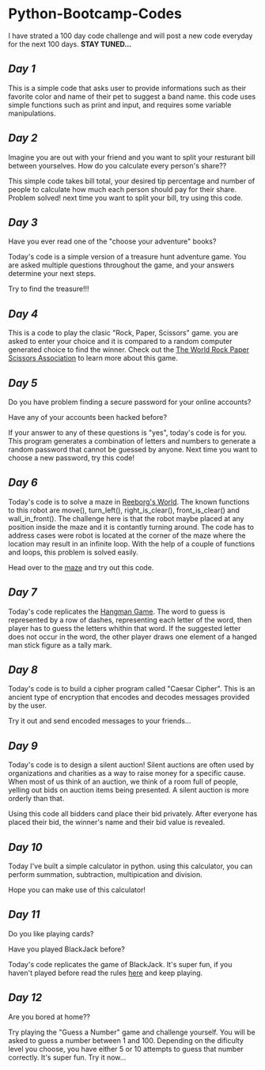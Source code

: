 # Python-Bootcamp-Codes
 I have strated a 100 day code challenge and will post a new code everyday for the next 100 days. 
**STAY TUNED...**

## *Day 1*
This is a simple code that asks user to provide informations such as their favorite color and name of their pet to suggest a band name. this code uses simple functions such as print and input, and requires some variable manipulations.

## *Day 2*
Imagine you are out with your friend and you want to split your resturant bill between yourselves. How do you calculate every person's share??

This simple code takes bill total, your desired tip percentage and number of people to calculate how much each person should pay for their share. 
Problem solved! next time you want to split your bill, try using this code.

## *Day 3*
Have you ever read one of the "choose your adventure" books?

Today's code is a simple version of a treasure hunt adventure game. You are asked multiple questions throughout the game, and your answers determine your next steps.

Try to find the treasure!!!

## *Day 4*
This is a code to play the clasic "Rock, Paper, Scissors" game. you are asked to enter your choice and it is compared to a random computer generated choice to find the winner. Check out the [The World Rock Paper Scissors Association](https://www.wrpsa.com/) to learn more about this game.

## *Day 5*
Do you have problem finding a secure password for your online accounts?

Have any of your accounts been hacked before?

If your answer to any of these questions is "yes", today's code is for you. This program generates a combination of letters and numbers to generate a random password that cannot be guessed by anyone. Next time you want to choose a new password, try this code!

## *Day 6*
Today's code is to solve a maze in [Reeborg's World](https://reeborg.ca/reeborg.html?lang=en&mode=python&menu=worlds%2Fmenus%2Freeborg_intro_en.json&name=Maze&url=worlds%2Ftutorial_en%2Fmaze1.json). The known functions to this robot are move(), turn_left(), right_is_clear(), front_is_clear() and wall_in_front(). The challenge here is that the robot maybe placed at any position inside the maze and it is contantly turning around. The code has to address cases were robot is located at the corner of the maze where the location may result in an infinite loop. With the help of a couple of functions and loops, this problem is solved easily. 

Head over to the [maze](https://reeborg.ca/reeborg.html?lang=en&mode=python&menu=worlds%2Fmenus%2Freeborg_intro_en.json&name=Maze&url=worlds%2Ftutorial_en%2Fmaze1.json) and try out this code.

## *Day 7*
Today's code replicates the [Hangman Game](https://en.wikipedia.org/wiki/Hangman_(game)). The word to guess is represented by a row of dashes, representing each letter of the word, then player has to guess the letters whithin that word. If the suggested letter does not occur in the word, the other player draws one element of a hanged man stick figure as a tally mark.

## *Day 8*
Today's code is to build a cipher program called "Caesar Cipher". This is an ancient type of encryption that encodes and decodes messages provided by the user.

Try it out and send encoded messages to your friends...

## *Day 9*
Today's code is to design a silent auction! Silent auctions are often used by organizations and charities as a way to raise money for a specific cause. When most of us think of an auction, we think of a room full of people, yelling out bids on auction items being presented. A silent auction is more orderly than that.

Using this code all bidders cand place their bid privately. After everyone has placed their bid, the winner's name and their bid value is revealed.

## *Day 10*
Today I've built a simple calculator in python. using this calculator, you can perform summation, subtraction, multipication and division.

Hope you can make use of this calculator!

## *Day 11*
Do you like playing cards?

Have you played BlackJack before?

Today's code replicates the game of BlackJack. It's super fun, if you haven't played before read the rules [here](https://en.wikipedia.org/wiki/Blackjack) and keep playing.

## *Day 12*
Are you bored at home??

Try playing the "Guess a Number" game and challenge yourself. You will be asked to guess a number between 1 and 100. Depending on the dificulty level you choose, you have either 5 or 10 attempts to guess that number correctly. It's super fun. Try it now...

